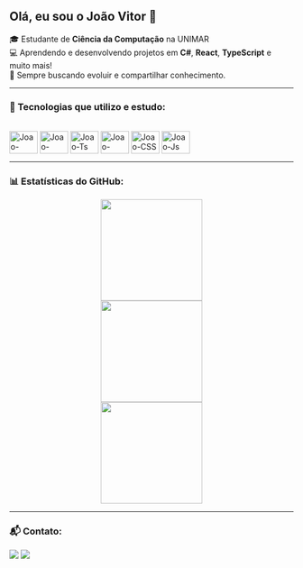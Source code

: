 ## Olá, eu sou o João Vitor 👋

🎓 Estudante de **Ciência da Computação** na UNIMAR  
💻 Aprendendo e desenvolvendo projetos em **C#**, **React**, **TypeScript** e muito mais!  
🚀 Sempre buscando evoluir e compartilhar conhecimento.

---

### 🚀 Tecnologias que utilizo e estudo:
<div style="display: inline_block"><br>
  <img align="center" alt="Joao-Csharp" height="40" width="50" src="https://cdn.jsdelivr.net/gh/devicons/devicon/icons/csharp/csharp-original.svg" />
  <img align="center" alt="Joao-React" height="40" width="50" src="https://cdn.jsdelivr.net/gh/devicons/devicon/icons/react/react-original.svg" />
  <img align="center" alt="Joao-Ts" height="40" width="50" src="https://cdn.jsdelivr.net/gh/devicons/devicon/icons/typescript/typescript-original.svg" />
  <img align="center" alt="Joao-HTML" height="40" width="50" src="https://cdn.jsdelivr.net/gh/devicons/devicon/icons/html5/html5-original.svg" />
  <img align="center" alt="Joao-CSS" height="40" width="50" src="https://cdn.jsdelivr.net/gh/devicons/devicon/icons/css3/css3-original.svg" />
  <img align="center" alt="Joao-Js" height="40" width="50" src="https://cdn.jsdelivr.net/gh/devicons/devicon/icons/javascript/javascript-original.svg" />
</div>

---

### 📊 Estatísticas do GitHub:
<div align="center">
  <a href="https://github.com/JvbsB7">
    <img height="180em" src="https://github-readme-stats.vercel.app/api/top-langs/?username=JvbsB7&layout=compact&langs_count=6&theme=dark"/>
    <br/>
    <img height="180em" src="https://github-readme-stats.vercel.app/api?username=JvbsB7&show_icons=true&theme=dark&include_all_commits=true&count_private=true"/>
    <br/>
    <img height="180em" src="https://streak-stats.demolab.com?user=JvbsB7&theme=dark&hide_border=false"/>
  </a>
</div>

---

### 📬 Contato:
<div>
  <a href="mailto:jvbrito72@gmail.com"><img src="https://img.shields.io/badge/-Gmail-%23333?style=for-the-badge&logo=gmail&logoColor=white"></a>
  <a href="https://www.linkedin.com/in/jo%C3%A3o-vitor-417696261" target="_blank"><img src="https://img.shields.io/badge/-LinkedIn-%230077B5?style=for-the-badge&logo=linkedin&logoColor=white"></a>
</div>
